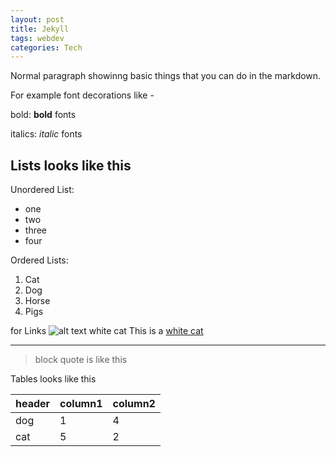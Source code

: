 ```yaml
---
layout: post
title: Jekyll
tags: webdev
categories: Tech
---
```


Normal paragraph showinng basic things that you can do 
in the markdown.

For example 
font decorations like -

bold: **bold** fonts

italics: *italic* fonts

## Lists looks like this
Unordered List:
- one
- two
- three
- four

Ordered Lists:
1. Cat
2. Dog
3. Horse
4. Pigs

for Links 
![alt text white cat](https://www.thesprucepets.com/thmb/ldabE9lYYf2ER_tchiehf72ZEoM=/1080x1080/filters:no_upscale():max_bytes(150000):strip_icc()/33131301_395369060960674_7259150430012178432_n-5b17d7eafa6bcc0036b523f2.jpg)
This is a [white cat](https://en.wikipedia.org/wiki/Cat)

------------- 
>block quote
> is like this

Tables looks like this

| header | column1 | column2 |
| --- | --- | --- |
| dog | 1 | 4 |
| cat | 5 | 2 |

